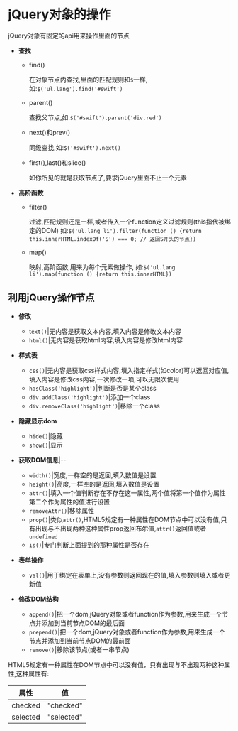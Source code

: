 
# jQuery对象的操作

jQuery对象有固定的api用来操作里面的节点

+ **查找**

    + find()
    
        在对象节点内查找,里面的匹配规则和`$`一样,如:`$('ul.lang').find('#swift')`
        
    + parent()
    
        查找父节点,如:`$('#swift').parent('div.red')`
        
    + next()和prev()
        
        同级查找,如:`$('#swift').next()`
        
        
    + first(),last()和slice()
        
        如你所见的就是获取节点了,要求jQuery里面不止一个元素
    
+ **高阶函数**

    + filter()
        
        过滤,匹配规则还是一样,或者传入一个function定义过滤规则(this指代被绑定的DOM)
        如:`$('ul.lang li').filter(function () {return this.innerHTML.indexOf('S') === 0; // 返回S开头的节点})`
        
        
    + map()
    
        映射,高阶函数,用来为每个元素做操作,
        如:`$('ul.lang li').map(function () {return this.innerHTML})`




## 利用jQuery操作节点


+ **修改**

    + t`ext()`|无内容是获取文本内容,填入内容是修改文本内容
    + `html()`|无内容是获取html内容,填入内容是修改html内容
    
    
+ **样式表**

    + `css()`|无内容是获取css样式内容,填入指定样式(如color)可以返回对应值,填入内容是修改css内容,一次修改一项,可以无限次使用
    + `hasClass('highlight')`|判断是否是某个class
    + `div.addClass('highlight')`|添加一个class
    + `div.removeClass('highlight')`|移除一个class
    
    
+ **隐藏显示dom**

    + `hide()`|隐藏
    + `show()`|显示
    
    
+ **获取DOM信息**|--

    + `width()`|宽度,一样空的是返回,填入数值是设置
    + `height()`|高度,一样空的是返回,填入数值是设置
    + `attr()`|填入一个值判断存在不存在这一属性,两个值将第一个值作为属性第二个作为属性的值进行设置
    + `removeAttr()`|移除属性
    + `prop()`|类似`attr()`,HTML5规定有一种属性在DOM节点中可以没有值,只有出现与不出现两种这种属性prop返回布尔值,`attr()`返回值或者`undefined`
    + `is()`|专门判断上面提到的那种属性是否存在
    
    
+ **表单操作**

    + `val()`|用于绑定在表单上,没有参数则返回现在的值,填入参数则填入或者更新值
    
+ **修改DOM结构**

    + `append()`|把一个dom,jQuery对象或者function作为参数,用来生成一个节点并添加到当前节点DOM的最后面
    + `prepend()`|把一个dom,jQuery对象或者function作为参数,用来生成一个节点并添加到当前节点DOM的最前面
    + `remove()`|移除该节点(或者一串节点)

HTML5规定有一种属性在DOM节点中可以没有值，只有出现与不出现两种这种属性,这种属性有:

属性|值
---|---
checked|"checked"
selected|"selected"
